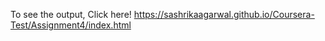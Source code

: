 To see the output, Click here!
https://sashrikaagarwal.github.io/Coursera-Test/Assignment4/index.html

